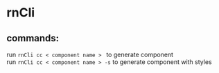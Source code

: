 # rnCli

## commands:

run <code>rnCli cc < component name > </code> to generate component <br/>
run <code>rnCli cc < component name > -s</code> to generate component with styles

